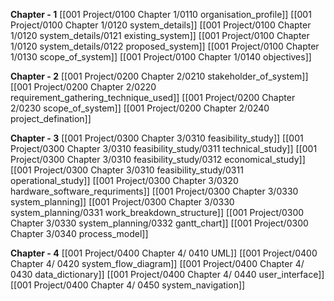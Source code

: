 **Chapter - 1**
[[001 Project/0100 Chapter 1/0110 organisation_profile]]
[[001 Project/0100 Chapter 1/0120 system_details]]
[[001 Project/0100 Chapter 1/0120 system_details/0121 existing_system]]
[[001 Project/0100 Chapter 1/0120 system_details/0122 proposed_system]]
[[001 Project/0100 Chapter 1/0130 scope_of_system]]
[[001 Project/0100 Chapter 1/0140 objectives]]

**Chapter - 2**
[[001 Project/0200 Chapter 2/0210 stakeholder_of_system]]
[[001 Project/0200 Chapter 2/0220 requirement_gathering_technique_used]]
[[001 Project/0200 Chapter 2/0230 scope_of_system]]
[[001 Project/0200 Chapter 2/0240 project_defination]]


**Chapter - 3**
[[001 Project/0300 Chapter 3/0310 feasibility_study]]
[[001 Project/0300 Chapter 3/0310 feasibility_study/0311 technical_study]]
[[001 Project/0300 Chapter 3/0310 feasibility_study/0312 economical_study]]
[[001 Project/0300 Chapter 3/0310 feasibility_study/0311 operational_study]]
[[001 Project/0300 Chapter 3/0320 hardware_software_requriments]]
[[001 Project/0300 Chapter 3/0330 system_planning]]
[[001 Project/0300 Chapter 3/0330 system_planning/0331 work_breakdown_structure]]
[[001 Project/0300 Chapter 3/0330 system_planning/0332 gantt_chart]]
[[001 Project/0300 Chapter 3/0340 process_model]]


**Chapter - 4**
[[001 Project/0400 Chapter 4/ 0410 UML]]
[[001 Project/0400 Chapter 4/ 0420 system_flow_diagram]]
[[001 Project/0400 Chapter 4/ 0430 data_dictionary]]
[[001 Project/0400 Chapter 4/ 0440 user_interface]]
[[001 Project/0400 Chapter 4/ 0450 system_navigation]]
